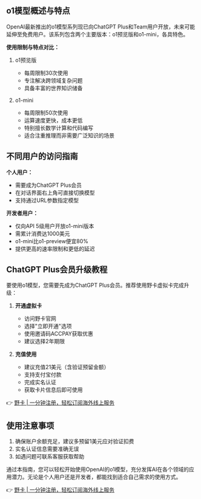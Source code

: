 ## o1模型概述与特点

OpenAI最新推出的o1模型系列现已向ChatGPT Plus和Team用户开放，未来可能延伸至免费用户。该系列包含两个主要版本：o1预览版和o1-mini，各具特色。

**使用限制与特点对比：**

1. o1预览版
   - 每周限制30次使用
   - 专注解决跨领域复杂问题
   - 具备丰富的世界知识储备

2. o1-mini
   - 每周限制50次使用
   - 运算速度更快，成本更低
   - 特别擅长数学计算和代码编写
   - 适合注重推理而非需要广泛知识的场景

## 不同用户的访问指南

**个人用户：**
- 需要成为ChatGPT Plus会员
- 在对话界面右上角可直接切换模型
- 支持通过URL参数指定模型

**开发者用户：**
- 仅向API 5级用户开放o1-mini版本
- 需累计消费达1000美元
- o1-mini比o1-preview便宜80%
- 提供更高的速率限制和更低的延迟

## ChatGPT Plus会员升级教程

要使用o1模型，您需要先成为ChatGPT Plus会员。推荐使用野卡虚拟卡完成升级：

1. **开通虚拟卡**
   - 访问野卡官网
   - 选择"立即开通"选项
   - 使用邀请码ACCPAY获取优惠
   - 建议选择2年期限

2. **充值使用**
   - 建议充值21美元（含验证预留金额）
   - 支持支付宝付款
   - 完成实名认证
   - 获取卡片信息后即可使用

👉 [野卡 | 一分钟注册，轻松订阅海外线上服务](https://bit.ly/bewildcard)

## 使用注意事项

1. 确保账户余额充足，建议多预留1美元应对验证扣费
2. 实名认证信息需要准确无误
3. 如遇问题可联系客服获取帮助

通过本指南，您可以轻松开始使用OpenAI的o1模型，充分发挥AI在各个领域的应用潜力。无论是个人用户还是开发者，都能找到适合自己需求的使用方式。

👉 [野卡 | 一分钟注册，轻松订阅海外线上服务](https://bit.ly/bewildcard)